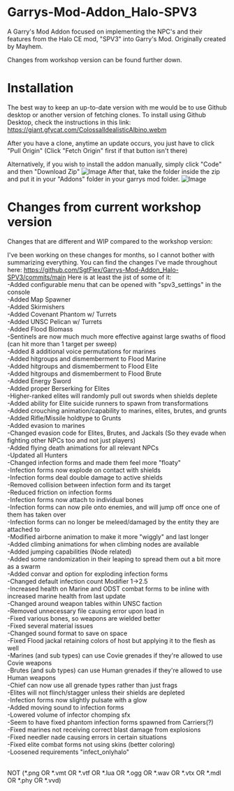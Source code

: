 # Garrys-Mod-Addon_Halo-SPV3
 A Garry's Mod Addon focused on implementing the NPC's and their features from the Halo CE mod, "SPV3" into Garry's Mod. Originally created by Mayhem.
 
 Changes from workshop version can be found further down.

# Installation
The best way to keep an up-to-date version with me would be to use Github desktop or another version of fetching clones. To install using Github Desktop, check the instructions in this link: https://giant.gfycat.com/ColossalIdealisticAlbino.webm

After you have a clone, anytime an update occurs, you just have to click "Pull Origin" (Click "Fetch Origin" first if that button isn't there)

 Alternatively, if you wish to install the addon manually, simply click "Code" and then "Download Zip"
![Image](https://i.imgur.com/ctkLnSD.png)
After that, take the folder inside the zip and put it in your "Addons" folder in your garrys mod folder.
![Image](https://i.imgur.com/YOMBLXU.png)

# Changes from current workshop version
Changes that are different and WIP compared to the workshop version:

I've been working on these changes for months, so I cannot bother with summarizing everything. You can find the changes I've made throughout here: https://github.com/SgtFlex/Garrys-Mod-Addon_Halo-SPV3/commits/main
Here is at least the jist of some of it:
   <br/>-Added configurable menu that can be opened with "spv3_settings" in the console
   <br/>-Added Map Spawner
   <br/>-Added Skirmishers
   <br/>-Added Covenant Phantom w/ Turrets
   <br/>-Added UNSC Pelican w/ Turrets
   <br/>-Added Flood Biomass
   <br/>-Sentinels are now much much more effective against large swaths of flood (can hit more than 1 target per sweep)
   <br/>-Added 8 additional voice permutations for marines
   <br/>-Added hitgroups and dismemberment to Flood Marine
   <br/>-Added hitgroups and dismemberment to Flood Elite
   <br/>-Added hitgroups and dismemberment to Flood Brute
   <br/>-Added Energy Sword
   <br/>-Added proper Berserking for Elites
   <br/>-Higher-ranked elites will randomly pull out swords when shields deplete
   <br/>-Added ability for Elite suicide runners to spawn from transformations
   <br/>-Added crouching animation/capability to marines, elites, brutes, and grunts
   <br/>-Added Rifle/Missile holdtype to Grunts
   <br/>-Added evasion to marines
   <br/>-Changed evasion code for Elites, Brutes, and Jackals (So they evade when fighting other NPCs too and not just players)
   <br/>-Added flying death animations for all relevant NPCs
   <br/>-Updated all Hunters
   <br/>-Changed infection forms and made them feel more "floaty"
	<br/>-Infection forms now explode on contact with shields
	<br/>-Infection forms deal double damage to active shields
	<br/>-Removed collision between infection form and its target
	<br/>-Reduced friction on infection forms
	<br/>   -Infection forms now attach to individual bones
	<br/>   -Infection forms can now pile onto enemies, and will jump off once one of them has taken over
	<br/>   -Infection forms can no longer be meleed/damaged by the entity they are attached to
	<br/>   -Modified airborne animation to make it more "wiggly" and last longer
	<br/>   -Added climbing animations for when climbing nodes are available
	<br/>   -Added jumping capabilities (Node related)
	<br/>   -Added some randomization in their leaping to spread them out a bit more as a swarm
   <br/>-Added convar and option for exploding infection forms
   <br/>-Changed default infection count Modifier 1->2.5
   <br/>-Increased health on Marine and ODST combat forms to be inline with increased marine health from last update
   <br/>-Changed around weapon tables within UNSC faction
   <br/>-Removed unnecessary file causing error upon load in
   <br/>-Fixed various bones, so weapons are wielded better
   <br/>-Fixed several material issues
   <br/>-Changed sound format to save on space
   <br/>-Fixed Flood jackal retaining colors of host but applying it to the flesh as well
   <br/>-Marines (and sub types) can use Covie grenades if they're allowed to use Covie weapons
   <br/>-Brutes (and sub types) can use Human grenades if they're allowed to use Human weapons
   <br/>-Chief can now use all grenade types rather than just frags
   <br/>-Elites will not flinch/stagger unless their shields are depleted
   <br/>-Infection forms now slightly pulsate with a glow
   <br/>-Added moving sound to infection forms
   <br/>-Lowered volume of infector chomping sfx
   <br/>-Seem to have fixed phantom infection forms spawned from Carriers(?) 
   <br/>-Fixed marines not receiving correct blast damage from explosions
   <br/>-Fixed needler nade causing errors in certain situations
   <br/>-Fixed elite combat forms not using skins (better coloring)
   <br/>-Loosened requirements "infect_onlyhalo"
 <br/>
 <br/>


NOT (*.png OR *.vmt OR *.vtf OR *.lua OR *.ogg OR *.wav OR *.vtx OR *.mdl OR *.phy OR *.vvd)
